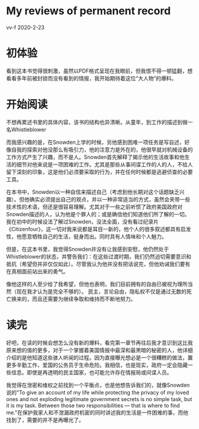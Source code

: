 # My reviews of permanent record
vv-f 2020-2-23

# 初体验
看到这本书觉得很刺激，虽然以PDF格式呈现在我眼前，但我恨不得一顿猛翻，想看看多年前被封锁而没有看到的情报，我开始期待着这位“大人物”的爆料。

# 开始阅读
不想再累述书里的具体内容，该书的结构也异清晰。从童年，到工作的描述到做一名Whistleblower

而我感兴趣的是，在Snowden上学的时候，另他感到困难一项任务是写自述，好像自我的探索对他没那么有吸引力，他的注意力是外在的，他很早就对机械设备的工作方式产生了兴趣，而不是人。Snowden首先解释了揭示他的生活故事和他生活的细节对他来说是一项困难的工作。尤其是那些从事间谍工作的人的人，不给人留下深刻的印象，这是他们必须要采取的行为，并在任何时候都是逃避侦查的必要工具。

在本书中，Snowden以一种自信来描述自己（考虑到他长期对这个话题缺乏兴趣）。但他确实必须提出自己的观点，并以一种非常适当的方式，虽然会夹带一些技术性的术语，但还是很容易理解。尤其对于一些之前听惯了政府美国政府对Snowden描述的人，认为他是个罪人的；或是确信他们知道他们所了解的一切。我在初中的时候设法了解过Snowden，没法全面，没有看过纪录片《Citizenfour》，这一切对我来说都是耳目一新的，他个人的很多叙述都具有启发性，他愿意牺牲自己的生活，挺身而出。同时具有人情味和个人魅力。

但是，在这本书里，我觉得Snowden并没有让我感到安慰，他仍然处于Whistleblower的状态，并警告我们：在这些过渡时期，我们仍然迫切需要意识和抵抗（希望但并非仅仅如此）。尽管我认为他并没有把话说完，但他劝诫我们要有在真相面前站出来的勇气。

像他这样的人至少给了我希望，但他也表明，我们目前拥有的自由已被视为理所当然（现在我才认为是完全不够的）。 民主，言论自由，隐私权不仅是通过无数的死亡换来的，而且还需要为继续争取和维持而不断地努力。

# 读完
好吧，在读的时候会想怎么没有新的爆料，看完第一章节再往后我才意识到这比我原来想的值的更多，对于一个掌握着美国情报中最深和最黑暗的秘密的人，他详细介绍的是他知道这些骇人听闻的过程。因为直接曝光想必是一个很糟糕的做法，置更多辛勤工作，爱国的公务员于生命危险。我相信，也是现实，政府一定会隐藏一些信息。即使是再透明的民主国家，也可能允许存在情报局或间谍人员。

我觉得在泄密和维权之前找到一个平衡点，也是他想告诉我们的，就像Snowden说的"To give an account of my life while protecting the privacy of my loved ones and not exploding legitimate government secrets is no simple task, but it is my task. Between those two responsibilities — that is where to find me."在保护我家人和不泄漏政府机密的同时讲述我的生活是一件困难的事，而他找到了，需要的并不是再曝光了。
